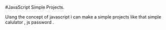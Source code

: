 #JavaScript Simple Projects.

Uisng the concept of javascript i can make a simple projects like that simple calulator , js password .
